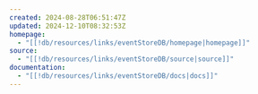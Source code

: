 ```yaml
---
created: 2024-08-28T06:51:47Z
updated: 2024-12-10T08:32:53Z
homepage:
  - "[[!db/resources/links/eventStoreDB/homepage|homepage]]"
source:
  - "[[!db/resources/links/eventStoreDB/source|source]]"
documentation:
  - "[[!db/resources/links/eventStoreDB/docs|docs]]"
---
```

